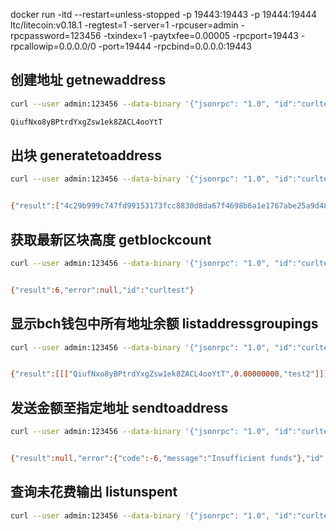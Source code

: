 docker run -itd --restart=unless-stopped -p 19443:19443 -p 19444:19444 ltc/litecoin:v0.18.1 -regtest=1 -server=1 -rpcuser=admin -rpcpassword=123456 -txindex=1 -paytxfee=0.00005 -rpcport=19443 -rpcallowip=0.0.0.0/0 -port=19444 -rpcbind=0.0.0.0:19443



## 创建地址 getnewaddress
```bash
curl --user admin:123456 --data-binary '{"jsonrpc": "1.0", "id":"curltest", "method": "getnewaddress", "params": ["test2"] }' -H 'content-type: text/plain;' http://127.0.0.1:19443

QiufNxo8yBPtrdYxgZsw1ek8ZACL4ooYtT
```

## 出块 generatetoaddress
```bash
curl --user admin:123456 --data-binary '{"jsonrpc": "1.0", "id":"curltest", "method": "generatetoaddress", "params": [6,"QiufNxo8yBPtrdYxgZsw1ek8ZACL4ooYtT"] }' -H 'content-type: text/plain;' http://127.0.0.1:19443


{"result":["4c29b999c747fd99153173fcc8830d8da67f4698b6a1e1767abe25a9d4809e91","7689e052fb77575d7c7fd81e4a9797a758cc4e5a6f1e0d262b22f30cc336c4d4","4f1cab77c1724ff7558476e9d56cb340744aa77ecf903303f4fa802f19999126","e1b578d476d8c550a5423bd0450d8c4e0f35b8ad70ab534741f28f446b482d70","a9b025aaed98d9d7f07d11b50260f6fcf43e744631e07be25361457ce5aac345","81840a0cdb5f25467a5e72e492eea736d90d7a135b2294518644f32aabfba204"],"error":null,"id":"curltest"}
```

## 获取最新区块高度 getblockcount
```bash
curl --user admin:123456 --data-binary '{"jsonrpc": "1.0", "id":"curltest", "method": "getblockcount", "params": [] }' -H 'content-type: text/plain;' http://127.0.0.1:19443


{"result":6,"error":null,"id":"curltest"}
```



## 显示bch钱包中所有地址余额 listaddressgroupings
```bash
curl --user admin:123456 --data-binary '{"jsonrpc": "1.0", "id":"curltest", "method": "listaddressgroupings", "params": [] }' -H 'content-type: text/plain;' http://127.0.0.1:19443


{"result":[[["QiufNxo8yBPtrdYxgZsw1ek8ZACL4ooYtT",0.00000000,"test2"]]],"error":null,"id":"curltest"}
```

## 发送金额至指定地址 sendtoaddress
```bash
curl --user admin:123456 --data-binary '{"jsonrpc": "1.0", "id":"curltest", "method": "sendtoaddress", "params": ["Qg3o1dH1NhG47rYboni3ZxwLsGnSNn7eyY",11] }' -H 'content-type: text/plain;' http://127.0.0.1:19443


{"result":null,"error":{"code":-6,"message":"Insufficient funds"},"id":"curltest"}
```

## 查询未花费输出 listunspent
```bash
curl --user admin:123456 --data-binary '{"jsonrpc": "1.0", "id":"curltest", "method": "listunspent", "params": [1, 9999999, ["QiufNxo8yBPtrdYxgZsw1ek8ZACL4ooYtT"]] }' -H 'content-type: text/plain;' http://127.0.0.1:19443
```